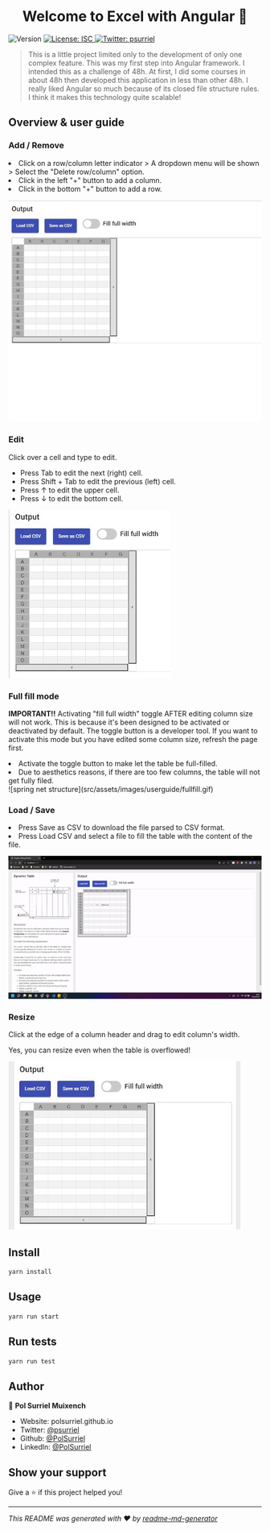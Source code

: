 <h1 align="center">Welcome to Excel with Angular 👋</h1>
<p>
  <img alt="Version" src="https://img.shields.io/badge/version-v2-blue.svg?cacheSeconds=2592000" />
  <a href="#" target="_blank">
    <img alt="License: ISC" src="https://img.shields.io/badge/License-ISC-yellow.svg" />
  </a>
  <a href="https://twitter.com/psurriel" target="_blank">
    <img alt="Twitter: psurriel" src="https://img.shields.io/twitter/follow/psurriel.svg?style=social" />
  </a>
</p>

> This is a little project limited only to the development of only one complex feature. This was my first step into Angular framework. I intended this as a challenge of 48h. At first, I did some courses in about 48h then developed this application in less than other 48h. I really liked Angular so much because of its closed file structure rules. I think it makes this technology quite scalable!

## Overview & user guide

### Add / Remove

  <li>
      Click on a row/column letter indicator > A dropdown menu will be shown > Select the "Delete row/column" option. 
  </li>
  <li>
      Click in the left "+" button to add a column.
  </li>
  <li>
      Click in the bottom "+" button to add a row.
  </li>

![spring net structure](src/assets/images/userguide/addremove.gif)

### Edit

Click over a cell and type to edit.
<ul>
<li>
    Press <span class="key-indicator">Tab</span> to edit the next (right) cell.
</li>

<li>
    Press <span class="key-indicator">Shift</span> + <span class="key-indicator">Tab</span> to edit the previous (left) cell.
</li>

<li>
    Press <span class="key-indicator">&#8593;</span> to edit the upper cell.
</li>


<li>
    Press <span class="key-indicator">&#8595;</span> to edit the bottom cell.
</li>
</ul>


![spring net structure](src/assets/images/userguide/edit.gif)

### Full fill mode
  <p>
      <span style="font-weight: bolder;">IMPORTANT!!</span> Activating "fill full width" toggle AFTER editing column size will not work. This is because it's been designed to be activated or deactivated by default. The toggle button is a developer tool. If you want to activate this mode but you have edited some column size, refresh the page first. 
  </p>

  <li>
        Activate the toggle button to make let the table be full-filled.
  </li>

  <li>
      Due to aesthetics reasons, if there are too few columns, the table will not get fully filed. 
  </li>
![spring net structure](src/assets/images/userguide/fullfill.gif)

### Load / Save

  <li>
      Press Save as CSV to download the file parsed to CSV format.
  </li>
  <li>
      Press Load CSV and select a file to fill the table with the content of the file.
  </li>

![spring net structure](src/assets/images/userguide/loadsave.gif)

### Resize

Click at the edge of a column header and drag to edit column's width.

Yes, you can resize even when the table is overflowed!

![spring net structure](src/assets/images/userguide/resize3.gif)


## Install

```sh
yarn install
```

## Usage

```sh
yarn run start
```

## Run tests

```sh
yarn run test
```

## Author

👤 **Pol Surriel Muixench**

* Website: polsurriel.github.io
* Twitter: [@psurriel](https://twitter.com/psurriel)
* Github: [@PolSurriel](https://github.com/PolSurriel)
* LinkedIn: [@PolSurriel](https://linkedin.com/in/PolSurriel)

## Show your support

Give a ⭐️ if this project helped you!

***
_This README was generated with ❤️ by [readme-md-generator](https://github.com/kefranabg/readme-md-generator)_